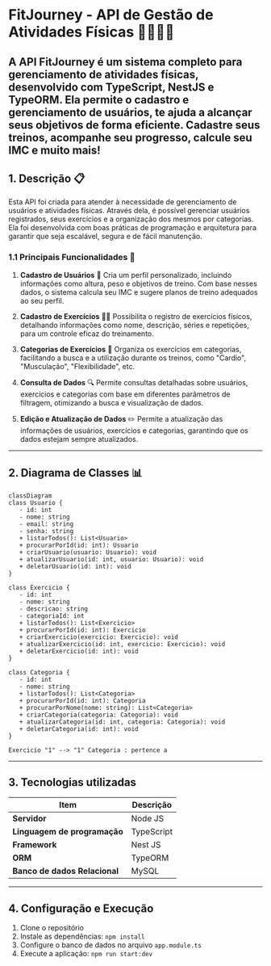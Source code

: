 
# FitJourney - API de Gestão de Atividades Físicas 🏋️‍♂️🏃‍♀️

## A API FitJourney é um sistema completo para gerenciamento de atividades físicas, desenvolvido com TypeScript, NestJS e TypeORM. Ela permite o cadastro e gerenciamento de usuários, te ajuda a alcançar seus objetivos de forma eficiente. Cadastre seus treinos, acompanhe seu progresso, calcule seu IMC e muito mais!

## 1. Descrição 📋

Esta API foi criada para atender à necessidade de gerenciamento de usuários e atividades físicas. Através dela, é possível gerenciar usuários registrados, seus exercícios e a organização dos mesmos por categorias. Ela foi desenvolvida com boas práticas de programação e arquitetura para garantir que seja escalável, segura e de fácil manutenção.

### 1.1 Principais Funcionalidades 🚀

1. **Cadastro de Usuários** 👤
   Cria um perfil personalizado, incluindo informações como altura, peso e objetivos de treino. Com base nesses dados, o sistema calcula seu IMC e sugere planos de treino adequados ao seu perfil.

2. **Cadastro de Exercícios** 🏋️‍♂️
   Possibilita o registro de exercícios físicos, detalhando informações como nome, descrição, séries e repetições, para um controle eficaz do treinamento.

3. **Categorias de Exercícios** 📂
   Organiza os exercícios em categorias, facilitando a busca e a utilização durante os treinos, como "Cardio", "Musculação", "Flexibilidade", etc.

4. **Consulta de Dados** 🔍
   Permite consultas detalhadas sobre usuários, exercícios e categorias com base em diferentes parâmetros de filtragem, otimizando a busca e visualização de dados.

5. **Edição e Atualização de Dados** ✏️
   Permite a atualização das informações de usuários, exercícios e categorias, garantindo que os dados estejam sempre atualizados.

---

## 2. Diagrama de Classes 📊

```mermaid
classDiagram
class Usuario {
   - id: int
   - nome: string
   - email: string
   - senha: string
   + listarTodos(): List<Usuario>
   + procurarPorId(id: int): Usuario
   + criarUsuario(usuario: Usuario): void
   + atualizarUsuario(id: int, usuario: Usuario): void
   + deletarUsuario(id: int): void
}

class Exercicio {
   - id: int
   - nome: string
   - descricao: string
   - categoriaId: int
   + listarTodos(): List<Exercicio>
   + procurarPorId(id: int): Exercicio
   + criarExercicio(exercicio: Exercicio): void
   + atualizarExercicio(id: int, exercicio: Exercicio): void
   + deletarExercicio(id: int): void
}

class Categoria {
   - id: int
   - nome: string
   + listarTodos(): List<Categoria>
   + procurarPorId(id: int): Categoria
   + procurarPorNome(nome: string): List<Categoria>
   + criarCategoria(categoria: Categoria): void
   + atualizarCategoria(id: int, categoria: Categoria): void
   + deletarCategoria(id: int): void
}

Exercicio "1" --> "1" Categoria : pertence a
```

---

## 3. Tecnologias utilizadas

| Item                          | Descrição  |
| ----------------------------- | ---------- |
| **Servidor**                  | Node JS    |
| **Linguagem de programação**  | TypeScript |
| **Framework**                 | Nest JS    |
| **ORM**                       | TypeORM    |
| **Banco de dados Relacional** | MySQL      |

---

## 4. Configuração e Execução

1. Clone o repositório
2. Instale as dependências: `npm install`
3. Configure o banco de dados no arquivo `app.module.ts`
4. Execute a aplicação: `npm run start:dev`
